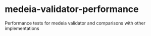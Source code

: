 # medeia-validator-performance
Performance tests for medeia validator and comparisons with other implementations
